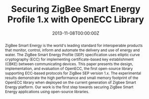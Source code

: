 ---
title: "Securing ZigBee Smart Energy Profile 1.x with OpenECC Library"
authors:
- admin
- Guang Gong

date: "2013-11-08T00:00:00Z"
doi: "10.1145/2516930.2516946"

# Publication type.
# Legend: 0 = Uncategorized; 1 = Conference paper; 2 = Journal article;
# 3 = Preprint / Working Paper; 4 = Report; 5 = Book; 6 = Book section;
# 7 = Thesis; 8 = Patent
publication_types: ["1"]

# Publication name and optional abbreviated publication name.
publication: "*The First ACM Workshop on Smart Energy Grid Security (SEGS'13)*"
publication_short: ""

abstract: ZigBee Smart Energy is the world's leading standard for interoperable products that monitor, control, inform and automate the delivery and use of energy and water. The ZigBee Smart Energy Profile (SEP) specification uses elliptic curve cryptography (ECC) for implementing certificate-based key establishment (CBKE) between communicating devices. This paper presents the design, implementation, and evaluation of OpenECC, the first open-source library supporting ECC-based protocols for ZigBee SEP version 1.x. The experimental results demonstrate the high performance and small memory footprint of the OpenECC library when deployed on the current generation of Zigbee Smart Energy platform. Our work is the first step towards securing ZigBee Smart Energy applications using open-source libraries.
---